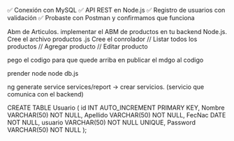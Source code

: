 ✅ Conexión con MySQL
✅ API REST en Node.js
✅ Registro de usuarios con validación
✅ Probaste con Postman y confirmamos que funciona

Abm de Articulos. 
implementar el ABM de productos en tu backend Node.js.
Cree el archivo productos .js
Cree el conrolador 
// Listar todos los productos
// Agregar producto
// Editar producto


pego el codigo para que quede arriba en 
publicar el mdgo al codigo 

prender node node db.js 

ng generate service services/report -> crear servicios. (servicio que comunica con el backend)


CREATE TABLE Usuario (
    id INT AUTO_INCREMENT PRIMARY KEY,
    Nombre VARCHAR(50) NOT NULL,
    Apellido VARCHAR(50) NOT NULL,
    FecNac DATE NOT NULL,
    usuario VARCHAR(50) NOT NULL UNIQUE,
    Password VARCHAR(50) NOT NULL
);
